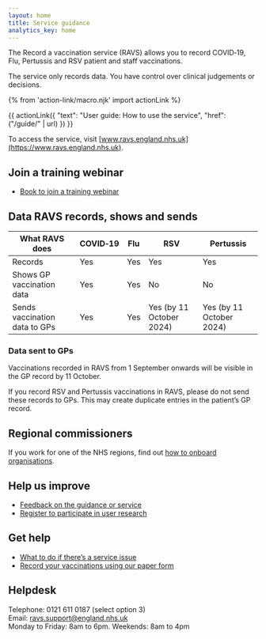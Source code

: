 ```yaml
---
layout: home
title: Service guidance
analytics_key: home
---
```


The Record a vaccination service (RAVS) allows you to record COVID‑19, Flu, Pertussis and RSV patient and staff vaccinations.

The service only records data. You have control over clinical judgements or decisions.

{% from 'action-link/macro.njk' import actionLink %}

{{ actionLink({
  "text": "User guide: How to use the service",
  "href": ("/guide/" | url)
}) }}

To access the service, visit [www.ravs.england.nhs.uk](https://www.ravs.england.nhs.uk).

## Join a training webinar

* [Book to join a training webinar](https://outlook.office365.com/book/agemAppsTrainingRAVSTrainingRAVS@nhs.onmicrosoft.com/)

## Data RAVS records, shows and sends

</div></div>
<div class="nhsuk-grid-row"><div class="nhsuk-grid-column-full">

| What RAVS does                | COVID‑19         | Flu         | RSV                      | Pertussis                |
|-------------------------------|------------------|-------------|--------------------------|--------------------------|
| Records                       | Yes              | Yes         | Yes                      | Yes                      |
| Shows GP vaccination data     | Yes              | Yes         | No                       | No                       |
| Sends vaccination data to GPs | Yes              | Yes         | Yes (by 11 October 2024) | Yes (by 11 October 2024) |

</div></div>
<div class="nhsuk-grid-row"><div class="nhsuk-grid-column-two-thirds">

### Data sent to GPs

Vaccinations recorded in RAVS from 1 September onwards will be visible in the GP record by 11 October.

If you record RSV and Pertussis vaccinations in RAVS, please do not send these records to GPs. This may create duplicate entries in the patient’s GP record.

## Regional commissioners

If you work for one of the NHS regions, find out [how to onboard organisations](/onboarding-organisations/).

## Help us improve

* [Feedback on the guidance or service](https://feedback.digital.nhs.uk/jfe/form/SV_ezgoupJNznAkT6m)
* [Register to participate in user research](https://feedback.digital.nhs.uk/jfe/form/SV_57HrcAOpLpt3QLY)

## Get help

* [What to do if there’s a service issue](https://guide.ravs.england.nhs.uk/service-unavailable/)
* [Record your vaccinations using our paper form](/files/record-a-vaccination.docx)

## Helpdesk

Telephone: 0121 611 0187 (select option 3)<br>
Email: [ravs.support@england.nhs.uk](mailto:ravs.support@england.nhs.uk)<br>
Monday to Friday: 8am to 6pm. Weekends: 8am to 4pm



